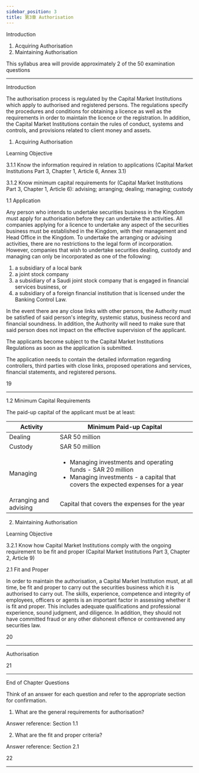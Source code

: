```yaml
---
sidebar_position: 3
title: 第3章 Authorisation
---
```


Introduction
1. Acquiring Authorisation
2. Maintaining Authorisation

This syllabus area will provide approximately 2 of the 50 examination questions

---

Introduction

The authorisation process is regulated by the Capital Market Institutions which apply to authorised and registered persons. The regulations specify the procedures and conditions for obtaining a licence as well as the requirements in order to maintain the licence or the registration. In addition, the Capital Market Institutions contain the rules of conduct, systems and controls, and provisions related to client money and assets.

1. Acquiring Authorisation

Learning Objective

3.1.1 Know the information required in relation to applications (Capital Market Institutions Part 3, Chapter 1, Article 6, Annex 3.1)

3.1.2 Know minimum capital requirements for (Capital Market Institutions Part 3, Chapter 1, Article 6): advising; arranging; dealing; managing; custody

1.1 Application

Any person who intends to undertake securities business in the Kingdom must apply for authorisation before they can undertake the activities. All companies applying for a licence to undertake any aspect of the securities business must be established in the Kingdom, with their management and Head Office in the Kingdom. To undertake the arranging or advising activities, there are no restrictions to the legal form of incorporation. However, companies that wish to undertake securities dealing, custody and managing can only be incorporated as one of the following:
1. a subsidiary of a local bank
2. a joint stock company
3. a subsidiary of a Saudi joint stock company that is engaged in financial services business, or
4. a subsidiary of a foreign financial institution that is licensed under the Banking Control Law.

In the event there are any close links with other persons, the Authority must be satisfied of said person's integrity, systemic status, business record and financial soundness. In addition, the Authority will need to make sure that said person does not impact on the effective supervision of the applicant.

The applicants become subject to the Capital Market Institutions Regulations as soon as the application is submitted.

The application needs to contain the detailed information regarding controllers, third parties with close links, proposed operations and services, financial statements, and registered persons.

19

---

1.2 Minimum Capital Requirements

The paid-up capital of the applicant must be at least:

| Activity | Minimum Paid-up Capital |
|-|-|
| Dealing | SAR 50 million |
| Custody | SAR 50 million |
| Managing | <ul><li>Managing investments and operating funds - SAR 20 million</li><li>Managing investments - a capital that covers the expected expenses for a year</li></ul> |
| Arranging and advising | Capital that covers the expenses for the year |

2. Maintaining Authorisation

Learning Objective

3.2.1 Know how Capital Market Institutions comply with the ongoing requirement to be fit and proper (Capital Market Institutions Part 3, Chapter 2, Article 9)

2.1 Fit and Proper

In order to maintain the authorisation, a Capital Market Institution must, at all time, be fit and proper to carry out the securities business which it is authorised to carry out. The skills, experience, competence and integrity of employees, officers or agents is an important factor in assessing whether it is fit and proper. This includes adequate qualifications and professional experience, sound judgment, and diligence. In addition, they should not have committed fraud or any other dishonest offence or contravened any securities law.

20

---

Authorisation

21

---

End of Chapter Questions

Think of an answer for each question and refer to the appropriate section for confirmation.

1. What are the general requirements for authorisation?

Answer reference: Section 1.1

2. What are the fit and proper criteria?

Answer reference: Section 2.1

22

---